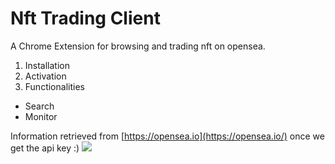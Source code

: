 # Nft Trading Client
A Chrome Extension for browsing and trading nft on opensea.

1. Installation
2. Activation
3. Functionalities
  * Search
  * Monitor


Information retrieved from [https://opensea.io](https://opensea.io/) once we get the api key :)
![](https://storage.googleapis.com/opensea-static/Logomark/OpenSea-Full-Logo%20(dark).png)
